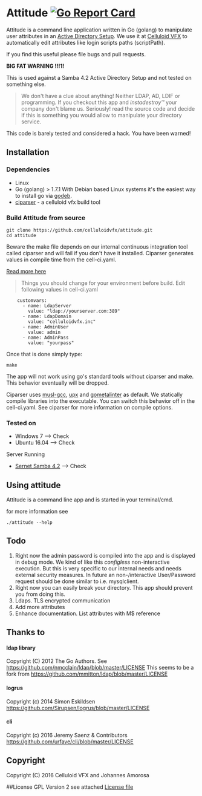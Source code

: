 
# Attitude [![Go Report Card](https://goreportcard.com/badge/github.com/celluloidvfx/attitude)](https://goreportcard.com/report/github.com/celluloidvfx/attitude)

Attitude is a command line application written in Go (golang) to manipulate user attributes in an [Active Directory Setup](https://wiki.samba.org/index.php/Setup_a_Samba_Active_Directory_Domain_Controller). We use it at [Celluloid VFX](http://celluloid-vfx.com/) to automatically edit attributes like login scripts paths (scriptPath).

If you find this useful please file bugs and pull requests.



**BIG FAT WARNING !!!1!**

This is used against a Samba 4.2 Active Directory Setup and not tested on something else.

> We don't have a clue about anything! Neither LDAP, AD, LDIF or programming. If you checkout this app and *instadestroy™* your company don't blame us. Seriously! read the source code and decide if this is something you would allow to manipulate your directory service.

This code is barely tested and considered a hack. You have been warned!

## Installation

### Dependencies
 - Linux
 - Go (golang) > 1.7.1 With Debian based Linux systems it's the easiest way to install go via [godeb](https://github.com/niemeyer/godeb).
 - [ciparser](https://github.com/celluloidvfx/ciparser) - a celluloid vfx build tool

### Build Attitude from source

```
git clone https://github.com/celluloidvfx/attitude.git
cd attitude
```
Beware the make file depends on our internal continuous integration tool called ciparser and will fail if you don't have it installed. Ciparser generates values in compile time from the cell-ci.yaml.

[Read more here](https://github.com/celluloidvfx/ciparser#custom-variables)


> Things you should change for your environment before build. Edit following values in cell-ci.yaml

```
    customvars:
      - name: LdapServer
        value: "ldap://yourserver.com:389"
      - name: LdapDomain
        value: "celluloidvfx.inc"
      - name: AdminUser
        value: admin
      - name: AdminPass
        value: "yourpass"
```

Once that is done simply type:

`make`

The app will not work using go's standard tools without ciparser and make. This behavior eventually will be dropped.

Ciparser uses [musl-gcc](http://www.musl-libc.org/), [upx](https://upx.github.io/) and [gometalinter](https://github.com/alecthomas/gometalinter) as default. We statically compile libraries into the executable. You can switch this behavior off in the cell-ci.yaml. See ciparser for more information on compile options.

### Tested on

- Windows 7 --> Check
- Ubuntu 16.04 --> Check

Server Running

- [Sernet Samba 4.2](https://portal.enterprisesamba.com/) --> Check


## Using attitude

Attitude is a command line app and is started in your terminal/cmd.

for more information see

    ./attitude --help

## Todo

1. Right now the admin password is compiled into the app and is displayed in debug mode. We kind of like this *configless* non-interactive execution. But this is very specific to our internal needs and needs external security measures. In future an non-/interactive User/Password request should be done similar to i.e. mysqlclient.
2. Right now you can easily break your directory. This app should prevent you from doing this.
3. Ldaps. TLS encrypted communication
4. Add more attributes
5. Enhance documentation. List attributes with M$ reference

## Thanks to
#### ldap library
Copyright (C) 2012 The Go Authors. See https://github.com/nmcclain/ldap/blob/master/LICENSE
This seems to be a fork from https://github.com/mmitton/ldap/blob/master/LICENSE

#### logrus
Copyright (c) 2014 Simon Eskildsen https://github.com/Sirupsen/logrus/blob/master/LICENSE

#### cli
Copyright (c) 2016 Jeremy Saenz & Contributors https://github.com/urfave/cli/blob/master/LICENSE


## Copyright
Copyright (C) 2016 Celluloid VFX and Johannes Amorosa

##License
GPL Version 2 see attached [License file](./LICENSE)

